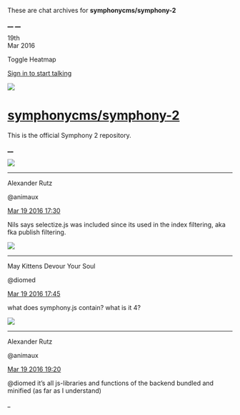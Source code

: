 These are chat archives for **symphonycms/symphony-2**

[__](/symphonycms/symphony-2/archives/2016/03/20)
[__](/symphonycms/symphony-2/archives/2016/03/18)

19th  
Mar 2016

Toggle Heatmap

[Sign in to start talking](/login?action=login&button=archive-login)

![](https://avatars-02.gitter.im/group/iv/3/57542c45c43b8c601977197e?s=48)

#  [symphonycms/symphony-2](/symphonycms/symphony-2)

This is the official Symphony 2 repository.

[ __ ](/orgs/symphonycms/rooms "More symphonycms rooms" )

![](https://avatars2.githubusercontent.com/u/446874?v=3&s=30)

__ __

Alexander Rutz

@animaux

[Mar 19 2016
17:30](https://gitter.im/symphonycms/symphony-2?at=56ed8ca7ce5b0c6e7a1c0dff ""
)

Nils says selectize.js was included since its used in the index filtering, aka
fka publish filtering.

![](https://avatars1.githubusercontent.com/u/72777?v=3&s=30)

__ __

May Kittens Devour Your Soul

@diomed

[Mar 19 2016
17:45](https://gitter.im/symphonycms/symphony-2?at=56ed90220d69dfd1222137ac ""
)

what does symphony.js contain? what is it 4?

![](https://avatars2.githubusercontent.com/u/446874?v=3&s=30)

__ __

Alexander Rutz

@animaux

[Mar 19 2016
19:20](https://gitter.im/symphonycms/symphony-2?at=56eda6638680486236c15348 ""
)

@diomed it’s all js-libraries and functions of the backend bundled and
minified (as far as I understand)

_

